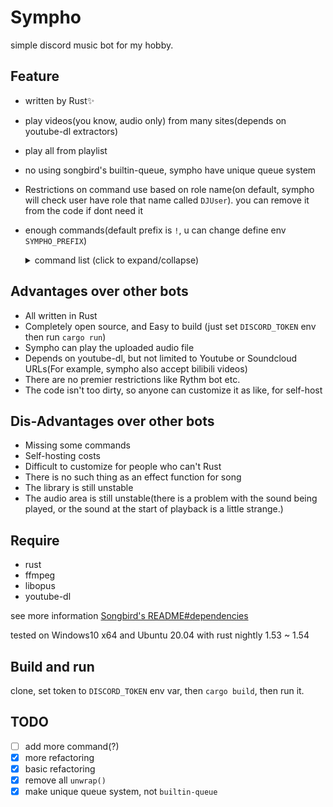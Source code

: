Sympho
===

simple discord music bot for my hobby.</br>

## Feature

- written by Rust✨
- play videos(you know, audio only) from many sites(depends on youtube-dl extractors)
- play all from playlist
- no using songbird's builtin-queue, sympho have unique queue system
- Restrictions on command use based on role name(on default, sympho will check user have role that name called `DJUser`). you can remove it from the code if dont need it
- enough commands(default prefix is `!`, u can change define env `SYMPHO_PREFIX`)</br>
  <details>
    <summary>command list (click to expand/collapse)</summary>

    - `help Option<command name>` :</br>Show the command list, or if set command name on arg, show the command description.

    - `join` :</br>Join the VC channel with the user who called join command.(and if bot not playing the music on other channel)

    - `leave` :</br>Leave from the current channel.

    - `play <url>, play with file upload` :</br>
      Start to play music. supported some site, support playlist, and file upload.</br>
      if passed playlist url and passed it with "shuffle" or "random" as second argments, playlist queue will be shuffled.

    - `stop` :</br>Stop to the music currently playing(if there) and queue will be empty.

    - `volume` :</br>Set the music volume. range is 0.0 ~ 100.0.

    - `pause` :</br>Pause the music currently playing.

    - `resume` :</br>Resume the music currently playing.

    - `skip` :</br>Skip the music currently playing or specified number of songs from the queue.

    - `loop <on/off>` :</br>Enable/Disable loop the current playing song.

    - `current` :</br>Shows the info of the music currently playing.

    - `queue` :</br>Shows a list of songs in the queue. index is 0 first.
  </details>

## Advantages over other bots

- All written in Rust
- Completely open source, and Easy to build (just set `DISCORD_TOKEN` env then run `cargo run`)
- Sympho can play the uploaded audio file
- Depends on youtube-dl, but not limited to Youtube or Soundcloud URLs(For example, sympho also accept bilibili videos)
- There are no premier restrictions like Rythm bot etc.
- The code isn't too dirty, so anyone can customize it as like, for self-host

## Dis-Advantages over other bots

- Missing some commands
- Self-hosting costs
- Difficult to customize for people who can't Rust
- There is no such thing as an effect function for song
- The library is still unstable
- The audio area is still unstable(there is a problem with the sound being played, or the sound at the start of playback is a little strange.)

## Require

- rust
- ffmpeg
- libopus
- youtube-dl

see more information [Songbird's README#dependencies](https://github.com/serenity-rs/songbird#dependencies)

tested on Windows10 x64 and Ubuntu 20.04 with rust nightly 1.53 ~ 1.54

## Build and run

clone, set token to `DISCORD_TOKEN` env var, then `cargo build`, then run it.

## TODO

- [ ] add more command(?)
- [x] more refactoring
- [x] basic refactoring
- [x] remove all `unwrap()`
- [x] make unique queue system, not `builtin-queue`
